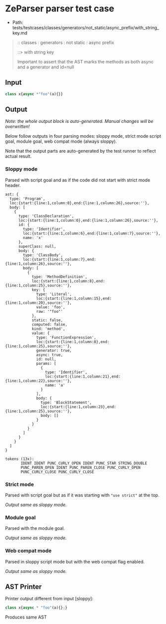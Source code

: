# ZeParser parser test case

- Path: tests/testcases/classes/generators/not_static/async_prefix/with_string_key.md

> :: classes : generators : not static : async prefix
>
> ::> with string key
> 
> Important to assert that the AST marks the methods as both async and a generator and id=null

## Input

`````js
class x{async *"foo"(a){}}
`````

## Output

_Note: the whole output block is auto-generated. Manual changes will be overwritten!_

Below follow outputs in four parsing modes: sloppy mode, strict mode script goal, module goal, web compat mode (always sloppy).

Note that the output parts are auto-generated by the test runner to reflect actual result.

### Sloppy mode

Parsed with script goal and as if the code did not start with strict mode header.

`````
ast: {
  type: 'Program',
  loc:{start:{line:1,column:0},end:{line:1,column:26},source:''},
  body: [
    {
      type: 'ClassDeclaration',
      loc:{start:{line:1,column:0},end:{line:1,column:26},source:''},
      id: {
        type: 'Identifier',
        loc:{start:{line:1,column:6},end:{line:1,column:7},source:''},
        name: 'x'
      },
      superClass: null,
      body: {
        type: 'ClassBody',
        loc:{start:{line:1,column:7},end:{line:1,column:26},source:''},
        body: [
          {
            type: 'MethodDefinition',
            loc:{start:{line:1,column:8},end:{line:1,column:25},source:''},
            key: {
              type: 'Literal',
              loc:{start:{line:1,column:15},end:{line:1,column:20},source:''},
              value: 'foo',
              raw: '"foo"'
            },
            static: false,
            computed: false,
            kind: 'method',
            value: {
              type: 'FunctionExpression',
              loc:{start:{line:1,column:8},end:{line:1,column:25},source:''},
              generator: true,
              async: true,
              id: null,
              params: [
                {
                  type: 'Identifier',
                  loc:{start:{line:1,column:21},end:{line:1,column:22},source:''},
                  name: 'a'
                }
              ],
              body: {
                type: 'BlockStatement',
                loc:{start:{line:1,column:23},end:{line:1,column:25},source:''},
                body: []
              }
            }
          }
        ]
      }
    }
  ]
}

tokens (13x):
       IDENT IDENT PUNC_CURLY_OPEN IDENT PUNC_STAR STRING_DOUBLE
       PUNC_PAREN_OPEN IDENT PUNC_PAREN_CLOSE PUNC_CURLY_OPEN
       PUNC_CURLY_CLOSE PUNC_CURLY_CLOSE
`````

### Strict mode

Parsed with script goal but as if it was starting with `"use strict"` at the top.

_Output same as sloppy mode._

### Module goal

Parsed with the module goal.

_Output same as sloppy mode._

### Web compat mode

Parsed in sloppy script mode but with the web compat flag enabled.

_Output same as sloppy mode._

## AST Printer

Printer output different from input [sloppy]:

````js
class x{async * "foo"(a){};}
````

Produces same AST
